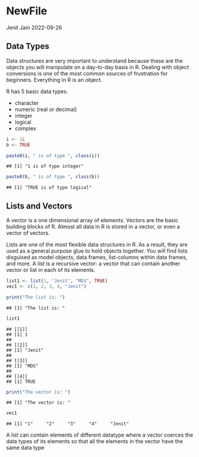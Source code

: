 NewFile
================
Jenit Jain
2022-09-26

## Data Types

Data structures are very important to understand because these are the
objects you will manipulate on a day-to-day basis in R. Dealing with
object conversions is one of the most common sources of frustration for
beginners. Everything in R is an object.

R has 5 basic data types.

- character
- numeric (real or decimal)
- integer
- logical
- complex

``` r
i <- 1L
b <- TRUE

paste0(i, " is of type ", class(i))
```

    ## [1] "1 is of type integer"

``` r
paste0(b, " is of type ", class(b))
```

    ## [1] "TRUE is of type logical"

## Lists and Vectors

A vector is a one dimensional array of elements. Vectors are the basic
building blocks of R. Almost all data in R is stored in a vector, or
even a vector of vectors.

Lists are one of the most flexible data structures in R. As a result,
they are used as a general purpose glue to hold objects together. You
will find lists disguised as model objects, data frames, list-columns
within data frames, and more. A list is a recursive vector: a vector
that can contain another vector or list in each of its elements.

``` r
list1 <- list(1, "Jenit", "MDS", TRUE)
vec1 <- c(1, 2, 3, 4, "Jenit")
```

``` r
print("The list is: ")
```

    ## [1] "The list is: "

``` r
list1
```

    ## [[1]]
    ## [1] 1
    ## 
    ## [[2]]
    ## [1] "Jenit"
    ## 
    ## [[3]]
    ## [1] "MDS"
    ## 
    ## [[4]]
    ## [1] TRUE

``` r
print("The vector is: ")
```

    ## [1] "The vector is: "

``` r
vec1
```

    ## [1] "1"     "2"     "3"     "4"     "Jenit"

A list can contain elements of different datatype where a vector coerces
the data types of its elements so that all the elements in the vector
have the same data type
